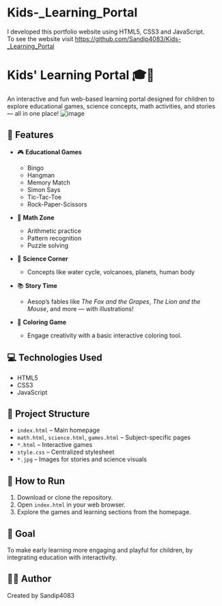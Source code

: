 # Kids-_Learning_Portal
I developed this portfolio website using HTML5, CSS3 and JavaScript. 
<br>
To see the website visit https://github.com/Sandip4083/Kids-_Learning_Portal
# Kids' Learning Portal 🎓🧒

An interactive and fun web-based learning portal designed for children to explore educational games, science concepts, math activities, and stories — all in one place!
![image](https://github.com/user-attachments/assets/034d08de-a1ee-4026-805b-1bc83675d65c)


## 🚀 Features

- 🎮 **Educational Games**  
  - Bingo
  - Hangman
  - Memory Match
  - Simon Says
  - Tic-Tac-Toe
  - Rock-Paper-Scissors

- 🔢 **Math Zone**  
  - Arithmetic practice
  - Pattern recognition
  - Puzzle solving

- 🔬 **Science Corner**  
  - Concepts like water cycle, volcanoes, planets, human body

- 📚 **Story Time**  
  - Aesop’s fables like *The Fox and the Grapes*, *The Lion and the Mouse*, and more — with illustrations!

- 🎨 **Coloring Game**  
  - Engage creativity with a basic interactive coloring tool.

## 💻 Technologies Used

- HTML5  
- CSS3  
- JavaScript

## 📁 Project Structure

- `index.html` – Main homepage  
- `math.html`, `science.html`, `games.html` – Subject-specific pages  
- `*.html` – Interactive games  
- `style.css` – Centralized stylesheet  
- `*.jpg` – Images for stories and science visuals  

## 📌 How to Run

1. Download or clone the repository.
2. Open `index.html` in your web browser.
3. Explore the games and learning sections from the homepage.

## 🎯 Goal

To make early learning more engaging and playful for children, by integrating education with interactivity.

## 👨‍💻 Author

Created by Sandip4083  


